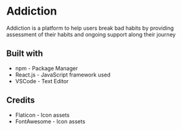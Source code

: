 # Addiction
Addiction is a platform to help users break bad habits by providing assessment of their habits and ongoing support along their journey 

## Built with
* npm - Package Manager
* React.js - JavaScript framework used
* VSCode - Text Editor

## Credits
* Flaticon - Icon assets
* FontAwesome - Icon assets

